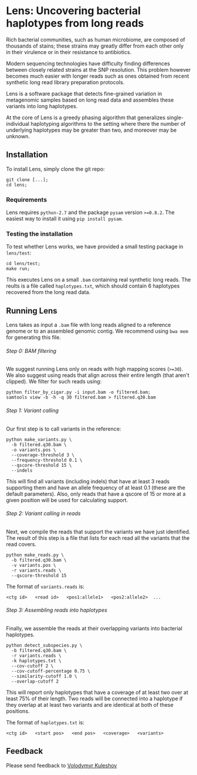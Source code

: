Lens: Uncovering bacterial haplotypes from long reads
====================================================

Rich bacterial communities, such as human microbiome,
are composed of thousands of stains;
these strains may greatly differ from each other only  
in their virulence or in their resistance to antibiotics.

Modern sequencing technologies have difficulty finding
differences between closely related strains at the SNP 
resolution. This problem however becomes much easier with longer
reads such as ones obtained from recent synthetic long read 
library preparation protocols.

Lens is a software package that detects fine-grained variation
in metagenomic samples based on long read data and
assembles these variants into long haplotypes.

At the core of Lens is a greedy phasing algorithm that
generalizes single-individual haplotyping algorithms to
the setting where there the number of underlying haplotypes
may be greater than two, and moreover may be unknown.

## Installation

To install Lens, simply clone the git repo:

```
git clone [...];
cd lens;
```

### Requirements

Lens requires `python-2.7` and the package `pysam` version `>=0.8.2`. 
The easiest way to install it using `pip install pysam`.

### Testing the installation

To test whether Lens works, we have provided a small testing package in 
`lens/test`:

```
cd lens/test;
make run;
```

This executes Lens on a small `.bam` containing real synthetic long reads.
The reults is a file called `haplotypes.txt`, which should contain 6 haplotypes
recovered from the long read data.

## Running Lens

Lens takes as input a `.bam` file with long reads aligned to a reference genome
or to an assembled genomic contig. We recommend using `bwa mem` for generating this
file.

###### Step 0: BAM filtering

We suggest running Lens only on reads with high mapping scores (`>=30`).
We also suggest using reads that align across their entire length (that aren't clipped).
We filter for such reads using:

```
python filter_by_cigar.py -i input.bam -o filtered.bam;
samtools view -b -h -q 30 filtered.bam > filtered.q30.bam
```

###### Step 1: Variant calling

Our first step is to call variants in the reference:

```
python make_variants.py \
  -b filtered.q30.bam \
  -o variants.pos \
  --coverage-threshold 3 \
  --frequency-threshold 0.1 \
  --qscore-threshold 15 \
  --indels
```

This will find all variants (including indels) that have at least
3 reads supporting them and have an allele frequency of at least 0.1
(these are the default parameters). Also, only reads that have a
qscore of 15 or more at a given position will be used for 
calculating support.

###### Step 2: Variant calling in reads

Next, we compile the reads that support the variants we have just  identified.
The result of this step is a file that lists for each read all the variants
that the read covers.

```
python make_reads.py \
  -b filtered.q30.bam \
  -v variants.pos \
  -r variants.reads \
  --qscore-threshold 15
```

The format of `variants.reads` is:
```
<ctg id>   <read id>   <pos1:allele1>   <pos2:allele2>  ...
```

###### Step 3: Assembling reads into haplotypes

Finally, we assemble the reads at their overlapping variants into bacterial haplotypes.

```
python detect_subspecies.py \
  -b filtered.q30.bam \
  -r variants.reads \
  -k haplotypes.txt \
  --cov-cutoff 2 \
  --cov-cutoff-percentage 0.75 \
  --similarity-cutoff 1.0 \
  --overlap-cutoff 2
```

This will report only haplotypes that have a coverage of at least two over at least
75% of their length. Two reads will be connected into a haplotype if they overlap 
at at least two variants and are identical at both of these positions.

The format of `haplotypes.txt` is:
```
<ctg id>   <start pos>   <end pos>   <coverage>   <variants>
```

## Feedback

Please send feedback to [Volodymyr Kuleshov](http://www.stanford.edu/~kuleshov)
